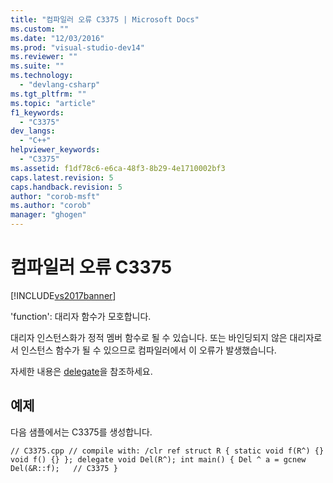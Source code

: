 ```yaml
---
title: "컴파일러 오류 C3375 | Microsoft Docs"
ms.custom: ""
ms.date: "12/03/2016"
ms.prod: "visual-studio-dev14"
ms.reviewer: ""
ms.suite: ""
ms.technology: 
  - "devlang-csharp"
ms.tgt_pltfrm: ""
ms.topic: "article"
f1_keywords: 
  - "C3375"
dev_langs: 
  - "C++"
helpviewer_keywords: 
  - "C3375"
ms.assetid: f1df78c6-e6ca-48f3-8b29-4e1710002bf3
caps.latest.revision: 5
caps.handback.revision: 5
author: "corob-msft"
ms.author: "corob"
manager: "ghogen"
---
```

# 컴파일러 오류 C3375
[!INCLUDE[vs2017banner](../../assembler/inline/includes/vs2017banner.md)]

'function': 대리자 함수가 모호합니다.  
  
 대리자 인스턴스화가 정적 멤버 함수로 될 수 있습니다. 또는 바인딩되지 않은 대리자로서 인스턴스 함수가 될 수 있으므로 컴파일러에서 이 오류가 발생했습니다.  
  
 자세한 내용은 [delegate](../../windows/delegate-cpp-component-extensions.md)을 참조하세요.  
  
## 예제  
 다음 샘플에서는 C3375를 생성합니다.  
  
```  
// C3375.cpp // compile with: /clr ref struct R { static void f(R^) {} void f() {} }; delegate void Del(R^); int main() { Del ^ a = gcnew Del(&R::f);   // C3375 }  
```